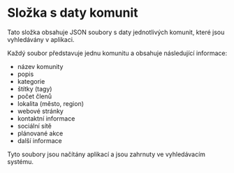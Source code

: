 # Složka s daty komunit

Tato složka obsahuje JSON soubory s daty jednotlivých komunit, které jsou vyhledávány v aplikaci.

Každý soubor představuje jednu komunitu a obsahuje následující informace:
- název komunity
- popis
- kategorie
- štítky (tagy)
- počet členů
- lokalita (město, region)
- webové stránky
- kontaktní informace
- sociální sítě
- plánované akce
- další informace

Tyto soubory jsou načítány aplikací a jsou zahrnuty ve vyhledávacím systému.
